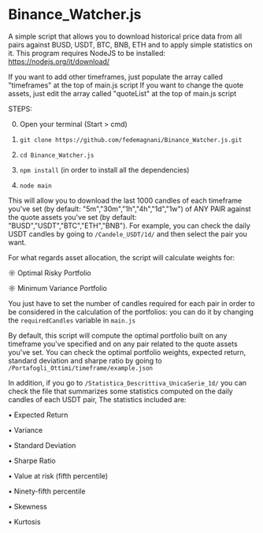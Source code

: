 # Binance_Watcher.js
A simple script that allows you to download historical price data from all pairs against BUSD, USDT, BTC, BNB, ETH and to apply simple statistics on it.
This program requires NodeJS to be installed: https://nodejs.org/it/download/ 

If you want to add other timeframes, just populate the array called "timeframes" at the top of main.js script
If you want to change the quote assets, just edit the array called "quoteList" at the top of  main.js script

STEPS:

0) Open your terminal (Start > cmd)

1) `git clone https://github.com/fedemagnani/Binance_Watcher.js.git`

2) `cd Binance_Watcher.js`

3) `npm install` (in order to install all the dependencies)

4) `node main`

This will allow you to download the last 1000 candles of each timeframe you've set (by default: "5m","30m","1h","4h","1d","1w") of ANY PAIR against the quote assets you've set (by default: "BUSD","USDT","BTC","ETH","BNB"). For example, you can check the daily USDT candles by going to `/Candele_USDT/1d/` and then select the pair you want.

For what regards asset allocation, the script will calculate weights for:

☼ Optimal Risky Portfolio

☼ Minimum Variance Portfolio

You just have to set the number of candles required for each pair in order to be considered in the calculation of the portfolios: you can do it by changing  the `requiredCandles` variable in `main.js` 

By default, this script will compute the optimal portfolio built on any timeframe you've specified and on any pair related to the quote assets you've set. You can check the optimal portfolio weights, expected return, standard deviation and sharpe ratio by going to `/Portafogli_Ottimi/timeframe/example.json`

In addition, if you go to `/Statistica_Descrittiva_UnicaSerie_1d/` you can check the file that summarizes some statistics computed on the daily candles of each USDT pair, The statistics included are:

• Expected Return

• Variance

• Standard Deviation

• Sharpe Ratio

• Value at risk (fifth percentile)

• Ninety-fifth percentile

• Skewness

• Kurtosis